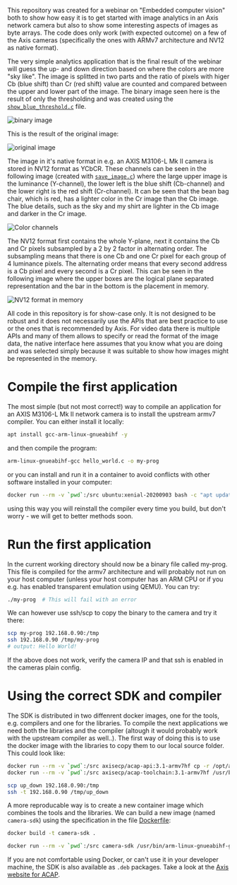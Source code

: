 This repository was created for a webinar on "Embedded computer vision" both to show how easy it is to get started with image analytics in an Axis network camera but also to show some interesting aspects of images as byte arrays. The code does only work (with expected outcome) on a few of the Axis cameras (specifically the ones with ARMv7 architecture and NV12 as native format).

The very simple analytics application that is the final result of the webinar will guess the up- and down direction based on where the colors are more "sky like". The image is splitted in two parts and the ratio of pixels with higer Cb (blue shift) than Cr (red shift) value are counted and compared between the upper and lower part of the image. The binary image seen here is the result of only the thresholding and was created using the [`show_blue_threshold.c`](https://github.com/fixedit-ai/example-computer-vision-for-axis-edge/blob/main/show_blue_threshold.c) file.

![binary image](https://raw.githubusercontent.com/fixedit-ai/example-computer-vision-for-axis-edge/images/images/gray.png)

This is the result of the original image:

![original image](https://raw.githubusercontent.com/fixedit-ai/example-computer-vision-for-axis-edge/images/images/img.jpg)

The image in it's native format in e.g. an AXIS M3106-L Mk II camera is stored in NV12 format as YCbCR. These channels can be seen in the following image (created with [`save_image.c`](https://github.com/fixedit-ai/example-computer-vision-for-axis-edge/blob/main/save_image.c)) where the large upper image is the luminance (Y-channel), the lower left is the blue shift (Cb-channel) and the lower right is the red shift (Cr-channel). It can be seen that the bean bag chair, which is red, has a lighter color in the Cr image than the Cb image. The blue details, such as the sky and my shirt are lighter in the Cb image and darker in the Cr image.

![Color channels](https://raw.githubusercontent.com/fixedit-ai/example-computer-vision-for-axis-edge/images/images/channels.png)

The NV12 format first contains the whole Y-plane, next it contains the Cb and Cr pixels subsampled by a 2 by 2 factor in alternating order. The subsampling means that there is one Cb and one Cr pixel for each group of 4 luminance pixels. The alternating order means that every second address is a Cb pixel and every second is a Cr pixel. This can be seen in the following image where the upper boxes are the logical plane separated representation and the bar in the bottom is the placement in memory.

![NV12 format in memory](https://raw.githubusercontent.com/fixedit-ai/example-computer-vision-for-axis-edge/images/images/nv12.png)

All code in this repository is for show-case only. It is not designed to be robust and it does not necessarily use the APIs that are best practice to use or the ones that is recommended by Axis. For video data there is multiple APIs and many of them allows to specify or read the format of the image data, the native interface here assumes that you know what you are doing and was selected simply because it was suitable to show how images might be represented in the memory.

# Compile the first application
The most simple (but not most correct!) way to compile an application for an AXIS M3106-L Mk II network camera is to install the upstream armv7 compiler. You can either install it locally:
```bash
apt install gcc-arm-linux-gnueabihf -y
```

and then compile the program:
```bash
arm-linux-gnueabihf-gcc hello_world.c -o my-prog
```

or you can install and run it in a container to avoid conflicts with other software installed in your computer:
```bash
docker run --rm -v `pwd`:/src ubuntu:xenial-20200903 bash -c "apt update && apt install gcc-arm-linux-gnueabihf -y && arm-linux-gnueabihf-gcc /src/hello_world.c -o /src/my-prog"
```

using this way you will reinstall the compiler every time you build, but don't worry - we will get to better methods soon.

# Run the first application
In the current working directory should now be a binary file called my-prog. This file is compiled for the armv7 architecture and will probably not run on your host computer (unless your host computer has an ARM CPU or if you e.g. has enabled transparent emulation using QEMU). You can try:
```bash
./my-prog  # This will fail with an error
```

We can however use ssh/scp to copy the binary to the camera and try it there:
```bash
scp my-prog 192.168.0.90:/tmp
ssh 192.168.0.90 /tmp/my-prog
# output: Hello World!
```
If the above does not work, verify the camera IP and that ssh is enabled in the cameras plain config.

# Using the correct SDK and compiler

The SDK is distributed in two diffenrent docker images, one for the tools, e.g. compilers and one for the libraries. To compile the next applications we need both the libraries and the compiler (altough it would probably work with the upstream compiler as well..). The first way of doing this is to use the docker image with the libraries to copy them to our local source folder. This could look like:

```bash
docker run --rm -v `pwd`:/src axisecp/acap-api:3.1-armv7hf cp -r /opt/axis/sdk/temp/sysroots/cortexa9hf-neon-poky-linux-gnueabi/ /src/sysroot
docker run --rm -v `pwd`:/src axisecp/acap-toolchain:3.1-armv7hf /usr/bin/arm-linux-gnueabihf-gcc --sysroot /src/sysroot /src/up_down_detect.c -lcapture -o /src/up_down

scp up_down 192.168.0.90:/tmp
ssh -t 192.168.0.90 /tmp/up_down
```

A more reproducable way is to create a new container image which combines the tools and the libraries. We can build a new image (named `camera-sdk`) using the specification in the file [Dockerfile](https://github.com/fixedit-ai/example-computer-vision-for-axis-edge/blob/main/Dockerfile):
```bash
docker build -t camera-sdk .

docker run --rm -v `pwd`:/src camera-sdk /usr/bin/arm-linux-gnueabihf-gcc --sysroot /sysroot /src/up_down_detect.c -lcapture -o /src/up_down
```

If you are not comfortable using Docker, or can't use it in your developer machine, the SDK is also available as `.deb` packages. Take a look at the [Axis website for ACAP](https://www.axis.com/sv-se/products/analytics/acap).
